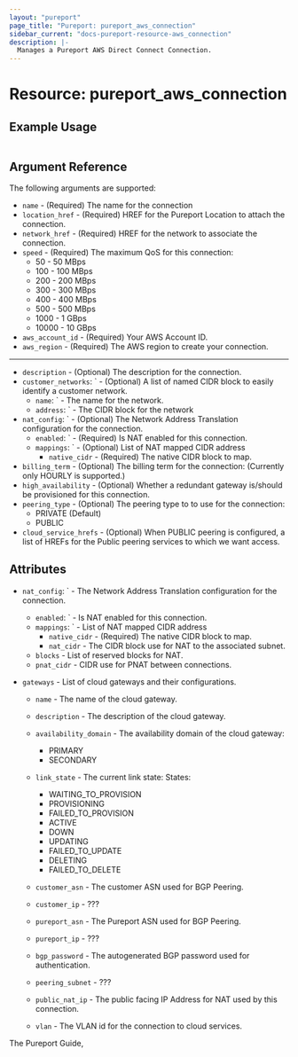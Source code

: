 ```yaml
---
layout: "pureport"
page_title: "Pureport: pureport_aws_connection"
sidebar_current: "docs-pureport-resource-aws_connection"
description: |-
  Manages a Pureport AWS Direct Connect Connection.
---
```


# Resource: pureport\_aws\_connection

## Example Usage

```hcl
```

## Argument Reference

The following arguments are supported:

* `name` - (Required) The name for the connection
* `location_href` - (Required) HREF for the Pureport Location to attach the connection.
* `network_href` - (Required) HREF for the network to associate the connection.
* `speed` - (Required) The maximum QoS for this connection:
    * 50 - 50 MBps
    * 100 - 100 MBps
    * 200 - 200 MBps
    * 300 - 300 MBps
    * 400 - 400 MBps
    * 500 - 500 MBps
    * 1000 - 1 GBps
    * 10000 - 10 GBps
* `aws_account_id` - (Required) Your AWS Account ID.
* `aws_region` - (Required) The AWS region to create your connection.

- - -
* `description` - (Optional) The description for the connection.
* `customer_networks`: ` - (Optional) A list of named CIDR block to easily identify a customer network.
    * `name`: ` - The name for the network.
    * `address`: ` - The CIDR block for the network
* `nat_config`: ` - (Optional) The Network Address Translation configuration for the connection.
    * `enabled`: ` - (Required) Is NAT enabled for this connection.
    * `mappings`: ` - (Optional) List of NAT mapped CIDR address
        * `native_cidr` - (Required) The native CIDR block to map.
* `billing_term` - (Optional) The billing term for the connection: (Currently only HOURLY is supported.)
* `high_availability` - (Optional) Whether a redundant gateway is/should be provisioned for this connection.
* `peering_type` - (Optional) The peering type to to use for the connection:
    * PRIVATE (Default)
    * PUBLIC
* `cloud_service_hrefs` - (Optional) When PUBLIC peering is configured, a list of HREFs for the Public peering services to which we want access.

## Attributes

* `nat_config`: ` - The Network Address Translation configuration for the connection.
    * `enabled`: ` - Is NAT enabled for this connection.
    * `mappings`: ` - List of NAT mapped CIDR address
        * `native_cidr` - (Required) The native CIDR block to map.
        * `nat_cidr` - The CIDR block use for NAT to the associated subnet.
    * `blocks` - List of reserved blocks for NAT.
    * `pnat_cidr` - CIDR use for PNAT between connections.

* `gateways` - List of cloud gateways and their configurations.

    * `name` - The name of the cloud gateway.

    * `description` - The description of the cloud gateway.

    * `availability_domain` - The availability domain of the cloud gateway:

       * PRIMARY
       * SECONDARY

    * `link_state` - The current link state: States:
       * WAITING_TO_PROVISION
       * PROVISIONING
       * FAILED_TO_PROVISION
       * ACTIVE
       * DOWN
       * UPDATING
       * FAILED_TO_UPDATE
       * DELETING
       * FAILED_TO_DELETE

    * `customer_asn` - The customer ASN used for BGP Peering.

    * `customer_ip` - ???

    * `pureport_asn` - The Pureport ASN used for BGP Peering.

    * `pureport_ip` - ???

    * `bgp_password` - The autogenerated BGP password used for authentication.

    * `peering_subnet` - ???

    * `public_nat_ip` - The public facing IP Address for NAT used by this connection.

    * `vlan` - The VLAN id for the connection to cloud services.

The Pureport Guide, []()
